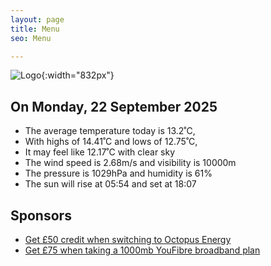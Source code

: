 ```yaml
---
layout: page
title: Menu
seo: Menu

---
```


![Logo](/images/logo.jpg){:width="832px"}

<!-- weather_marker starts -->
## On Monday, 22 September 2025

- The average temperature today is 13.2˚C,
- With highs of 14.41˚C and lows of 12.75˚C,
- It may feel like 12.17˚C with clear sky
- The wind speed is 2.68m/s and visibility is 10000m
- The pressure is 1029hPa and humidity is 61%
- The sun will rise at 05:54 and set at 18:07

<!-- weather_marker ends -->

## Sponsors

- [Get £50 credit when switching to Octopus Energy](https://bit.ly/3oD1nnS)
- [Get £75 when taking a 1000mb YouFibre broadband plan](https://aklam.io/91zWhU?)
